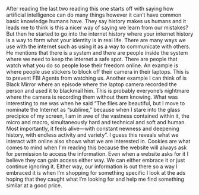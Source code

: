 After reading the last two reading this one starts off with saying how artificial intelligence can do many things however it can’t have common basic knowledge humans have. They say history makes us humans and it leads me to think is this a nicer way of saying we learn from our mistakes? But then he started to go into the internet history where your internet history is a way to form what your identity is in real life. There are many ways we use with the internet such as using it as a way to communicate with others. He mentions that there is a system and there are people inside the system where we need to keep the internet a safe spot. There are people that watch what you do so people lose their freedom online. An example is where people use stickers to block off their camera in their laptops. This is to prevent FBI Agents from watching us. Another example I can think of is Black Mirror where an episode where the laptop camera recorded the person and used it to blackmail him. This is probably everyone’s nightmare where the camera is recording them without them knowing. What was interesting to me was when he said “The files are beautiful, but I move to nominate the Internet as “sublime,” because when I stare into the glass precipice of my screen, I am in awe of the vastness contained within it, the micro and macro, simultaneously hard and technical and soft and human. Most importantly, it feels alive—with constant newness and deepening history, with endless activity and variety”. I guess this reveals what we interact with online also shows what we are interested in. Cookies are what comes to mind when I'm reading this because the website will always ask for permission to access the information. Even when a website asks for it I believe they can gain access either way. We can either embrace it or just continue ignoring it. Either way, our information is out there so a way I embraced it is when I’m shopping for something specific I look at the ads hoping that they caught what I’m looking for and help me find something similar at a good price. 
